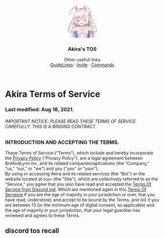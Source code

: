 <!-- PROJECT LOGO -->
<br />
<p align="center">
  <a href="https://github.com/Dark-LYNN/Dark-LYNN/">
    <img src="Images/Avatar%20-%20400%20x%20400.png" alt="Logo" width="110" height="110">
  </a>
  <h3 align="center">Akira's TOS</h3>

  <p align="center">
    Other usefull links
    <br />
    <a href="https://github.com/Dark-LYNN/Dark-LYNN/tree/main/Discord/Discord-Bots/JavaScript/Akira/Assets/GuideLines.md">GuideLines</a>
    ·
    <a href="https://discord.com/api/oauth2/authorize?client_id=738057910923296839&permissions=261421919735&redirect_uri=https%3A%2F%2Fdiscord.gg%2FSBj5WzeVBj&response_type=code&scope=bot%20guilds.join/">Invite</a>
    ·
    <a href="https://github.com/Dark-LYNN/Dark-LYNN/tree/main/Discord/Discord-Bots/JavaScript/Akira/Assets/Commands.md">Commands</a>
  </p>
</p>
<!-- Project Shields
*** I'm using markdown "reference style" links for readability.-->
<br>

# Akira Terms of Service
### Last modified: Aug 18, 2021.
###### IMPORTANT NOTICE: PLEASE READ THESE TERMS OF SERVICE CAREFULLY. THIS IS A BINDING CONTRACT.

### INTRODUCTION AND ACCEPTING THE TERMS.
These Terms of Service (“Terms”), which include and hereby incorporate the [Privacy Policy](https://github.com/Dark-LYNN/Dark-LYNN/edit/main/Discord/Discord-Bots/JavaScript/Akira/Assets/Policy.md) (“Privacy Policy”), are a legal agreement between BrdAndLynn Inc. and its related companies/aplications (the “Company,” “us,” “our,” or "we") and you ("you" or “your”). <br>
By using or accessing Akira and its related services (the “Bot”) or the website located at `Soon` (the "Site"), which are collectively referred to as the “Service,” you agree that you also have read and accepted the [Terms Of Service from Discord Ind](https://discord.com/terms). Which are mentioned again in  this [Terms Of Serveice]($discord-tos-recall)
if you are the age of majority in your jurisdiction or over, that you have read, understood, and accept to be bound by the Terms, and (iii) if you are between 13 (or the minimum age of digital consent, as applicable) and the age of majority in your jurisdiction, that your legal guardian has reviewed and agrees to these Terms.

## discord tos recall
